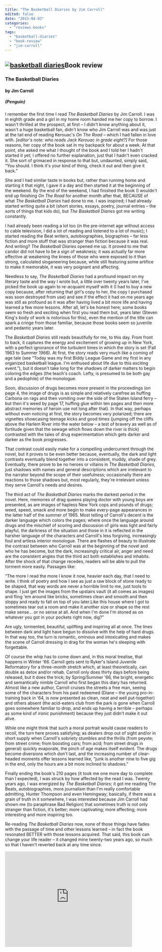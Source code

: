 ```yaml
---
title: "The Basketball Diaries by Jim Carroll"
edited: false
date: "2015-04-03"
categories:
  - "reviews-books"
tags:
  - "basketball-diaries"
  - "book-review"
  - "jim-carroll"
---
```


## [![basketball diaries](https://hellbound.ca/wp-content/uploads/2015/04/basketball-diaries.jpg)](https://hellbound.ca/wp-content/uploads/2015/04/basketball-diaries.jpg)Book review

### The Basketball Diaries

#### by Jim Carroll

##### (Penguin)

I remember the first time I read _The Basketball Diaries_ by Jim Carroll. I was in eighth grade and a girl in my home room handed me her copy to borrow. I wasn't thrilled at the prospect, at first – I didn't know anything about it, wasn't a huge basketball fan, didn't know who Jim Carroll was and was just at the tail end of reading Kerouac's _On The Road_ – which I had fallen in love with. _\[editor's note: who reads Jack Kerouac in grade eight?\]_ For those reasons, her copy of the book sat in my backpack for about a week. At that point, she asked me what I thought of the book and I told her I hadn't started it yet; I offered no further explanation, just that I hadn't even cracked it. She sort of grimaced in response to that but, undaunted, simply said, “You should. I think it's your kind of thing, check it out and then give it back.”

She and I had similar taste in books but, rather than running home and starting it that night, I gave it a day and then started it at the beginning of the weekend. By the end of the weekend, I had finished the book (I wouldn't end up finishing _On The Road_ for another month after that, BECAUSE of what _The Basketball Diaries_ had done to me. I was inspired; I had already started writing quite a bit (short stories, essays, poetry, journal entries – the sorts of things that kids do), but _The Basketball Diaries_ got me writing constantly.

I had already been reading a lot too (in the pre-internet age without access to cable television, I did a lot of reading and listened to a lot of music); I started reading the Beat writers, autobiographies, biographies – far less fiction and more stuff that was stranger than fiction because it was real. And writing? _The Basketball Diaries_ opened me up. It proved to me that candor did not have to be a sign of weakness; it was actually far more effective at weakening the knees of those who were exposed to it than strong, calculated sloganeering because, while still featuring some artifice to make it memorable, it was very poignant and affecting.

Needless to say, _The Basketball Diaries_ had a profound impact on my literary taste and the way I wrote but, a little over twenty years later, I've picked the book up again to re-acquaint myself with it (I had to buy a new copy because, after returning that girl's copy to her, the copy I purchased was soon destroyed from use) and see if the effect it had on me years ago was still as profound as it was after having lived a bit more life and having learned a few more lessons. After all, let's be honest here; some books seem so fresh and exciting when first you read them but, years later (Steven King's body of work is notorious for this), even the mention of the title can spark a cringe from those familiar, because those books seem so juvenile and pedantic years later.

The _Basketball Diaries_ still reads beautifully for me, to this day. From front to back, it captures the energy and excitement of growing up in New York, with a perfect ignorance of the turbulent times in which the story is set (Fall 1963 to Summer 1966). At first, the story reads very much like a coming of age tale (see “Today was my first Biddy League Game and my first in any organized basketball league. I'm enthused about life due to this exciting event.”), but it doesn't take long for the shadows of darker matters to begin coloring the edges (the teach's coach. Lefty, is presumed to be both gay and a pedophile) of the monologue.

Soon, discussion of drugs becomes more present in the proceedings (on page 4, the image of drugs is as simple and relatively carefree as huffing Carbona on rags and then vomiting over the side of the Staten Island ferry – but then it's weed by page 17, huffing glue within ten pages and then more abstract memories of heroin use not long after that). In that way, perhaps without even noticing at first, the story becomes very polarized; there are vignettes showcasing teenage kicks and good times (jumping off the cliffs above the Harlem River into the water below – a test of bravery as well as of fortitude given that the sewage which flows down the river is thick) contrasted with the tales of drug experimentation which gets darker and darker as the book progresses.

That contrast could easily make for a compelling undercurrent through the novel, but it proves to be even better because, eventually, the dark and light contrasts eventually blend together into a consistent, muddy, shade of grey. Eventually, there prove to be no heroes or villains in _The Basketball Diaries_, just shadows with names and general descriptions which are irrelevant to the narrator beyond the scope of their usefulness; occasionally there are reactions to those shadows but, most regularly, they're irrelevant unless they serve Carroll's needs and desires.

The third act of _The Basketball Diaries_ marks the darkest period in the novel. Here, memories of drag queens playing doctor with young boys are presented, as are images of hapless New York cops and pounds of drugs; weed, speed, smack and more begin to make every-page appearances in the latter half of the summer of 1965. Most telling of Carroll's decent is the darker language which colors the pages; where once the language around drugs and the mischief of scoring and discussion of girls was light and fairly playful, the darkness of the situation and those in it is reflected in the harsher language of the characters and Carroll's less forgiving, increasingly foul and artless interior monologue. There are flashes of beauty to illustrate the contrast between who Carroll was at the beginning of the novel and who he has become, but the dark, increasingly critical air, anger and need are the consistent angles that the third act both establishes and inhabits. After the shock of that change recedes, readers will be able to pull the torment more easily. Passages like:

“The more I read the more I know it now, heavier each day, that I need to write. I think of poetry and how I see as just a raw block of stone ready to be shaped, that way words are never a horrible limit to me, just tools to shape. I just get the images from the upstairs vault (it all comes as images) and fling 'em around like bricks, sometimes clean and smooth and then sloppy and ready to fall on top of you later.Like this house where I got to sometimes tear out a room and make it another size or shape so the rest make sense... or no sense at all. And when I'm done I'm stoned as on whatever you got in your pockets right now, dig?”

Are ugly, tormented, beautiful, uplifting and inspiring all at once. The lines between dark and light have begun to dissolve with the help of hard drugs. In that way too, the turn is romantic, ominous and intoxicating and makes the scene of Carroll dressing in drag for the woman he's sleeping with forgettable.

Of course the whip has to come down and, in this moral treatise, that happens in Winter '66. Carroll gets sent to Ryker's Island Juvenile Reformatory for a three-month stretch which, at least theoretically, can double as detox and/or rehab. Carroll only does thirty days before being released, but it does the trick; by Spring/Summer '66, the bright, energetic and semantically nimble Carroll who first began this diary has returned. Almost like a new author, Carroll cruises the streets a free man, seeing some of the characters from his past redeemed (Diane – the young pro-in-training back in '64, is now presented as clean, neat and well put-together) and others absent (the acid-eaters club from the park is gone when Carroll goes somewhere familiar to drop, and ends up having a terrible – perhaps as some kind of ironic punishment) because they just didn't make it out alive.

While one might think that such a moral portrait would cause readers to recoil, the turn here proves satisfying; as dealers drop out of sight and/or in short supply when Carroll's sobriety stumbles and the thrills (from peyote; from street crime; from boosting cars; from acid; from street drugs in general) quickly evaporate, the pinch of age makes itself evident. The drugs become diversions which don't last, and the increasing number of clear-headed moments offer lessons learned like, “junk is another nine to five gig in the end, only the hours are a bit more inclined to shadows.”

Finally ending the book's 210 pages (it took me one more day to complete than I expected), I was struck by how affected by the read I was. Twenty years ago, I was energized by _The Basketball Diaries_; it got me reading The Beats, autobiographies, more journalism than I'm really comfortable admitting, Hunter Thompson and even Hemingway; basically, if there was a grain of truth in it somewhere, I was interested because Jim Carroll had shown me (to paraphrase Bad Religion) that sometimes truth is not only stranger than fiction, it's better; more captivating; more affecting; more interesting and more inspiring too.

Re-reading _The Basketball Diaries_ now, none of those things have fades with the passage of time and other lessons learned – in fact the book resonated BETTER with those lessons acquired. That said, this book can change your life reader – it changed mine twenty-two years ago, so much so that I haven't reverted back at any time since.

<iframe src="https://www.youtube.com/embed/T-s5pP2aTiY" width="420" height="315" frameborder="0" allowfullscreen="allowfullscreen"></iframe>
